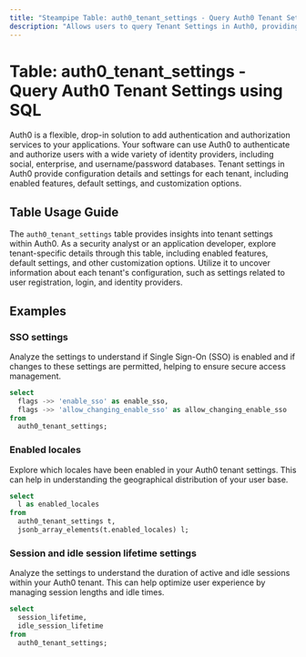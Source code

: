 ```yaml
---
title: "Steampipe Table: auth0_tenant_settings - Query Auth0 Tenant Settings using SQL"
description: "Allows users to query Tenant Settings in Auth0, providing insights into tenant configuration details and settings."
---
```


# Table: auth0_tenant_settings - Query Auth0 Tenant Settings using SQL

Auth0 is a flexible, drop-in solution to add authentication and authorization services to your applications. Your software can use Auth0 to authenticate and authorize users with a wide variety of identity providers, including social, enterprise, and username/password databases. Tenant settings in Auth0 provide configuration details and settings for each tenant, including enabled features, default settings, and customization options.

## Table Usage Guide

The `auth0_tenant_settings` table provides insights into tenant settings within Auth0. As a security analyst or an application developer, explore tenant-specific details through this table, including enabled features, default settings, and other customization options. Utilize it to uncover information about each tenant's configuration, such as settings related to user registration, login, and identity providers.

## Examples

### SSO settings
Analyze the settings to understand if Single Sign-On (SSO) is enabled and if changes to these settings are permitted, helping to ensure secure access management.

```sql
select
  flags ->> 'enable_sso' as enable_sso,
  flags ->> 'allow_changing_enable_sso' as allow_changing_enable_sso
from
  auth0_tenant_settings;
```

### Enabled locales
Explore which locales have been enabled in your Auth0 tenant settings. This can help in understanding the geographical distribution of your user base.

```sql
select
  l as enabled_locales
from
  auth0_tenant_settings t,
  jsonb_array_elements(t.enabled_locales) l;
```

### Session and idle session lifetime settings
Analyze the settings to understand the duration of active and idle sessions within your Auth0 tenant. This can help optimize user experience by managing session lengths and idle times.

```sql
select
  session_lifetime,
  idle_session_lifetime
from
  auth0_tenant_settings;
```